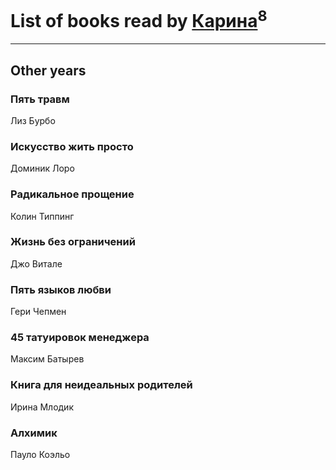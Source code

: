 # List of books read by [Карина](https://plus.google.com/u/0/113094351246440936608/)<sup>8</sup>
---

## Other years

### Пять травм
Лиз Бурбо


### Искусство жить просто
Доминик Лоро


### Радикальное прощение
Колин Типпинг


### Жизнь без ограничений
Джо Витале


### Пять языков любви
Гери Чепмен


### 45 татуировок менеджера
Максим Батырев


### Книга для неидеальных родителей
Ирина Млодик


### Алхимик
Пауло Коэльо




